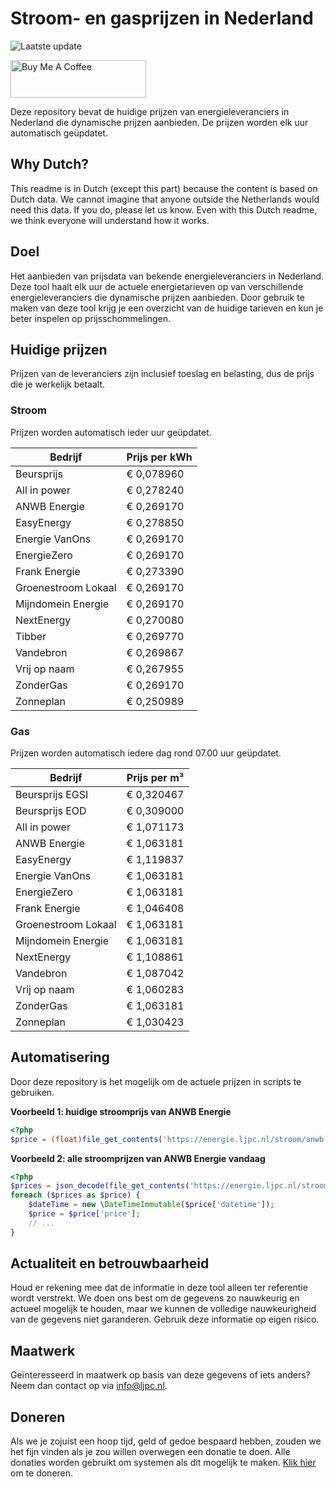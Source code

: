 # Stroom- en gasprijzen in Nederland

![Laatste update](https://img.shields.io/badge/laatste%20update-2023--05--16%2000%3A00%20CET-brightgreen)

<a href="https://www.buymeacoffee.com/Lars-" target="_blank"><img src="https://cdn.buymeacoffee.com/buttons/v2/default-orange.png" alt="Buy Me A Coffee" height="60" style="height: 60px !important;width: 217px !important;" ></a>

Deze repository bevat de huidige prijzen van energieleveranciers in Nederland die dynamische prijzen aanbieden. De prijzen worden elk uur automatisch geüpdatet.

## Why Dutch?

This readme is in Dutch (except this part) because the content is based on Dutch data. We cannot imagine that anyone outside the Netherlands would need this data. If you do, please let us know. Even with this Dutch readme, we think
everyone will understand how it works.

## Doel

Het aanbieden van prijsdata van bekende energieleveranciers in Nederland. Deze tool haalt elk uur de actuele energietarieven op van verschillende energieleveranciers die dynamische prijzen aanbieden. Door gebruik te maken van deze tool
krijg je een overzicht van de huidige tarieven en kun je beter inspelen op prijsschommelingen.

## Huidige prijzen

Prijzen van de leveranciers zijn inclusief toeslag en belasting, dus de prijs die je werkelijk betaalt.

### Stroom

Prijzen worden automatisch ieder uur geüpdatet.

 Bedrijf | Prijs per kWh 
---------|---------------
Beursprijs | € 0,078960
All in power | € 0,278240
ANWB Energie | € 0,269170
EasyEnergy | € 0,278850
Energie VanOns | € 0,269170
EnergieZero | € 0,269170
Frank Energie | € 0,273390
Groenestroom Lokaal | € 0,269170
Mijndomein Energie | € 0,269170
NextEnergy | € 0,270080
Tibber | € 0,269770
Vandebron | € 0,269867
Vrij op naam | € 0,267955
ZonderGas | € 0,269170
Zonneplan | € 0,250989


### Gas

Prijzen worden automatisch iedere dag rond 07.00 uur geüpdatet.

 Bedrijf | Prijs per m³ 
---------|--------------
Beursprijs EGSI | € 0,320467
Beursprijs EOD | € 0,309000
All in power | € 1,071173
ANWB Energie | € 1,063181
EasyEnergy | € 1,119837
Energie VanOns | € 1,063181
EnergieZero | € 1,063181
Frank Energie | € 1,046408
Groenestroom Lokaal | € 1,063181
Mijndomein Energie | € 1,063181
NextEnergy | € 1,108861
Vandebron | € 1,087042
Vrij op naam | € 1,060283
ZonderGas | € 1,063181
Zonneplan | € 1,030423


## Automatisering

Door deze repository is het mogelijk om de actuele prijzen in scripts te gebruiken.

**Voorbeeld 1: huidige stroomprijs van ANWB Energie**

```php
<?php
$price = (float)file_get_contents('https://energie.ljpc.nl/stroom/anwb-energie-nu.txt');

```

**Voorbeeld 2: alle stroomprijzen van ANWB Energie vandaag**

```php
<?php
$prices = json_decode(file_get_contents('https://energie.ljpc.nl/stroom/all-in-power-vandaag.json'),true);
foreach ($prices as $price) {
    $dateTime = new \DateTimeImmutable($price['datetime']);
    $price = $price['price'];
    // ...
}
```

## Actualiteit en betrouwbaarheid

Houd er rekening mee dat de informatie in deze tool alleen ter referentie wordt verstrekt. We doen ons best om de gegevens zo nauwkeurig en actueel mogelijk te houden, maar we kunnen de volledige nauwkeurigheid van de gegevens niet
garanderen. Gebruik deze informatie op eigen risico.

## Maatwerk

Geïnteresseerd in maatwerk op basis van deze gegevens of iets anders? Neem dan contact op
via [info@ljpc.nl](mailto:info@ljpc.nl?subject=Energie%20prijzen).

## Doneren

Als we je zojuist een hoop tijd, geld of gedoe bespaard hebben, zouden we het fijn vinden als je zou willen overwegen een
donatie te doen. Alle donaties worden gebruikt om systemen als dit mogelijk te
maken. [Klik hier](https://www.buymeacoffee.com/Lars-) om te doneren.

